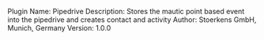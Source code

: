 Plugin Name: Pipedrive
Description: Stores the mautic point based event into the pipedrive and creates contact and activity
Author: Stoerkens GmbH, Munich, Germany
Version: 1.0.0
